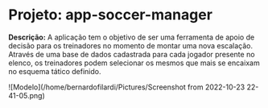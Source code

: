 # Projeto: app-soccer-manager

**Descrição:** A aplicação tem o objetivo de ser uma ferramenta de apoio de decisão para os treinadores no momento de montar uma nova escalação. Através de uma base de dados cadastrada para cada jogador presente no elenco, os treinadores podem selecionar os mesmos que mais se encaixam no esquema tático definido.

![Modelo](/home/bernardofilardi/Pictures/Screenshot from 2022-10-23 22-41-05.png)

